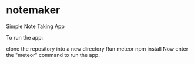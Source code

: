 # notemaker
Simple Note Taking App

To run the app:

clone the repository into a new directory
Run meteor npm install
Now enter the "meteor" command to run the app.
